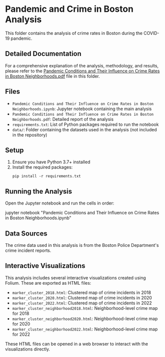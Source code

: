 # Pandemic and Crime in Boston Analysis

This folder contains the analysis of crime rates in Boston during the COVID-19 pandemic.

## Detailed Documentation

For a comprehensive explanation of the analysis, methodology, and results, please refer to the [Pandemic Conditions and Their Influence on Crime Rates in Boston Neighborhoods.pdf](./Pandemic%20Conditions%20and%20Their%20Influence%20on%20Crime%20Rates%20in%20Boston%20Neighborhoods.pdf) file in this folder.

## Files

- `Pandemic Conditions and Their Influence on Crime Rates in Boston Neighborhoods.ipynb`: Jupyter notebook containing the main analysis
- `Pandemic Conditions and Their Influence on Crime Rates in Boston Neighborhoods.pdf`: Detailed report of the analysis
- `requirements.txt`: List of Python packages required to run the notebook
- `data/`: Folder containing the datasets used in the analysis (not included in the repository)

## Setup

1. Ensure you have Python 3.7+ installed
2. Install the required packages:
   ```
   pip install -r requirements.txt
   ```

## Running the Analysis

Open the Jupyter notebook and run the cells in order:

jupyter notebook "Pandemic Conditions and Their Influence on Crime Rates in Boston Neighborhoods.ipynb"


## Data Sources

The crime data used in this analysis is from the Boston Police Department's crime incident reports.

## Interactive Visualizations

This analysis includes several interactive visualizations created using Folium. These are exported as HTML files:

- `marker_cluster_2018.html`: Clustered map of crime incidents in 2018
- `marker_cluster_2020.html`: Clustered map of crime incidents in 2020
- `marker_cluster_2022.html`: Clustered map of crime incidents in 2022
- `marker_cluster_neighborhood2018.html`: Neighborhood-level crime map for 2018
- `marker_cluster_neighborhood2020.html`: Neighborhood-level crime map for 2020
- `marker_cluster_neighborhood2022.html`: Neighborhood-level crime map for 2022

These HTML files can be opened in a web browser to interact with the visualizations directly.
